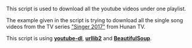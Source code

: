 
This script is used to download all the youtube videos under one playlist.

The example given in the script is trying to download all the single song videos from the TV series ["Singer 2017"](https://en.wikipedia.org/wiki/Singer_2017 "Singer 2017 Wikipedia") from Hunan TV.

This script is using [**youtube-dl**](https://rg3.github.io/youtube-dl/ "youtube-dl Homepage"), [**urllib2**](https://docs.python.org/2/library/urllib2.html "urllib2 Documentation") and [**BeautifulSoup**](https://www.crummy.com/software/BeautifulSoup/bs4/doc/ "BeautifulSoup Documentation").
